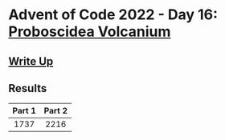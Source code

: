 # Advent of Code 2022 - Day 16: [Proboscidea Volcanium](https://adventofcode.com/2022/day/16)

## [Write Up](https://github.com/CodingAP/advent-of-code/blob/main/writeups/2022/day16_writeup.md)
## Results
| Part 1 | Part 2 | 
|:---:|:---:|
| 1737 | 2216 |